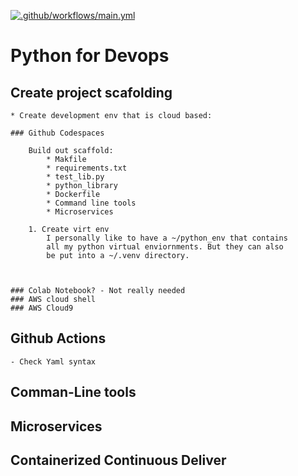 [![.github/workflows/main.yml](https://github.com/jakejasey/python-for-devops/actions/workflows/main.yml/badge.svg)](https://github.com/jakejasey/python-for-devops/actions/workflows/main.yml)

# Python for Devops

## Create project scafolding
    
    * Create development env that is cloud based: 

    ### Github Codespaces
        
        Build out scaffold: 
            * Makfile
            * requirements.txt
            * test_lib.py
            * python_library
            * Dockerfile
            * Command line tools    
            * Microservices 

        1. Create virt env
            I personally like to have a ~/python_env that contains
            all my python virtual enviornments. But they can also 
            be put into a ~/.venv directory. 



    ### Colab Notebook? - Not really needed
    ### AWS cloud shell
    ### AWS Cloud9

## Github Actions 
    - Check Yaml syntax

## Comman-Line tools

## Microservices 

## Containerized Continuous Deliver

